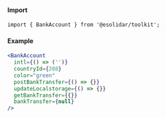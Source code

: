 #### Import

``` html
import { BankAccount } from '@esolidar/toolkit';

```

#### Example

``` jsx
<BankAccount
  intl={() => ('')}
  countryId={208}
  color="green"
  postBankTransfer={() => {}}
  updateLocalstorage={() => {}}
  getBankTransfer={{}}
  bankTransfer={null}
/>

```
